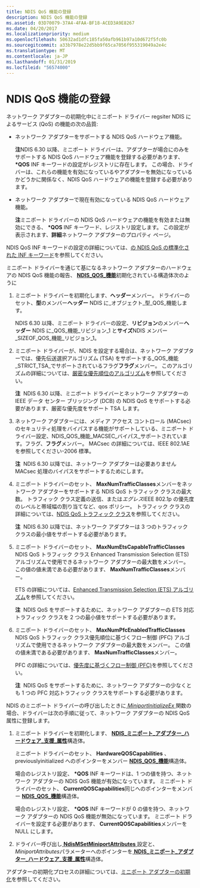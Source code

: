 ```yaml
---
title: NDIS QoS 機能の登録
description: NDIS QoS 機能の登録
ms.assetid: 03D70079-37A4-4FAA-BF18-ACED3A9E8267
ms.date: 04/20/2017
ms.localizationpriority: medium
ms.openlocfilehash: 50632ad1dfc185fa50afb961b97a10d672f5fc0b
ms.sourcegitcommit: a33b7978e22d5bb9f65ca7056f955319049a2e4c
ms.translationtype: MT
ms.contentlocale: ja-JP
ms.lasthandoff: 01/31/2019
ms.locfileid: "56574000"
---
```

# <a name="registering-ndis-qos-capabilities"></a>NDIS QoS 機能の登録


ネットワーク アダプターの初期化中にミニポート ドライバー regsiter NDIS によるサービス (QoS) の機能の次の品質:

- ネットワーク アダプターをサポートする NDIS QoS ハードウェア機能。

  **注**NDIS 6.30 以降、ミニポート ドライバーは、アダプターが場合にのみをサポートする NDIS QoS ハードウェア機能を登録する必要があります、<strong>\*QOS</strong> INF キーワードの設定がレジストリに存在します。 この場合、ドライバーは、これらの機能を有効になっているやアダプターを無効になっているかどうかに関係なく、NDIS QoS ハードウェアの機能を登録する必要があります。

     

- ネットワーク アダプターで現在有効になっている NDIS QoS ハードウェア機能。

  **注**ミニポート ドライバーの NDIS QoS ハードウェアの機能を有効または無効にできる、  **\*QOS** INF キーワード、レジストリ設定します。 この設定が表示されます、**詳細**ネットワーク アダプターのプロパティ ページ。

     

NDIS QoS INF キーワードの設定の詳細については、[の NDIS QoS の標準化された INF キーワード](standardized-inf-keywords-for-ndis-qos.md)を参照してください。

ミニポート ドライバーを通じて基になるネットワーク アダプターのハードウェアの NDIS QoS 機能の報告、 [ **NDIS\_QOS\_機能**](https://msdn.microsoft.com/library/windows/hardware/hh451629)初期化されている構造体次のように

1.  ミニポート ドライバーを初期化します、**ヘッダー**メンバー。 ドライバーのセット、**型**のメンバー**ヘッダー** NDIS に\_オブジェクト\_型\_QOS\_機能します。

    NDIS 6.30 以降、ミニポート ドライバーの設定、**リビジョン**のメンバー**ヘッダー** NDIS に\_QOS\_機能\_リビジョン\_1 と**サイズ**NDIS メンバー\_SIZEOF\_QOS\_機能\_リビジョン\_1。

2.  ミニポート ドライバーが、NDIS を設定する場合は、ネットワーク アダプターでは、優先伝送選択アルゴリズム (TSA) をサポートする\_QOS\_機能\_STRICT\_TSA\_でサポートされているフラグ**フラグ**メンバー。 このアルゴリズムの詳細については、[厳密な優先順位のアルゴリズム](strict-priority-algorithm.md)を参照してください。

    **注**  NDIS 6.30 以降、ミニポート ドライバーとネットワーク アダプターの IEEE データ センター ブリッジング (DCB) の NDIS QoS をサポートする必要があります、厳密な優先度をサポート TSA します。

     

3.  ネットワーク アダプターには、メディア アクセス コントロール (MACsec) のセキュリティ処理をバイパスする機能がサポートしている、ミニポート ドライバー設定、NDIS\_QOS\_機能\_MACSEC\_バイパス\_サポートされています。フラグ、**フラグ**メンバー。 MACsec の詳細については、IEEE 802.1AE を参照してください-2006 標準。

    **注**  NDIS 6.30 以降では、ネットワーク アダプターは必要ありません MACsec 処理のバイパスをサポートするためにします。

     

4.  ミニポート ドライバーのセット、 **MaxNumTrafficClasses**メンバーをネットワーク アダプターをサポートする NDIS QoS トラフィック クラスの最大数。 トラフィック クラス定義の送信、または*エグレス*IEEE 802.1p の優先度のレベルと帯域幅の割り当てなど、qos ポリシー。 トラフィック クラスの詳細については、[NDIS QoS トラフィック クラス](ndis-qos-traffic-classes.md)を参照してください。

    **注**  NDIS 6.30 以降では、ネットワーク アダプターは 3 つのトラフィック クラスの最小値をサポートする必要があります。

     

5.  ミニポート ドライバーのセット、 **MaxNumEtsCapableTrafficClasses** NDIS QoS トラフィック クラス Enhanced Transmission Selection (ETS) アルゴリズムで使用できるネットワーク アダプターの最大数をメンバー。 この値の値未満である必要があります、 **MaxNumTrafficClasses**メンバー。

    ETS の詳細については、[Enhanced Transmission Selection (ETS) アルゴリズム](enhanced-transmission-selection--ets--algorithm.md)を参照してください。

    **注**  NDIS QoS をサポートするために、ネットワーク アダプターの ETS 対応トラフィック クラスを 2 つの最小値をサポートする必要があります。

     

6.  ミニポート ドライバーのセット、 **MaxNumPfcEnabledTrafficClasses** NDIS QoS トラフィック クラス優先順位に基づくフロー制御 (PFC) アルゴリズムで使用できるネットワーク アダプターの最大数をメンバー。 この値の値未満である必要があります、 **MaxNumTrafficClasses**メンバー。

    PFC の詳細については、[優先度に基づくフロー制御 (PFC)](priority-based-flow-control--pfc.md)を参照してください。

    **注**  NDIS QoS をサポートするために、ネットワーク アダプターの少なくとも 1 つの PFC 対応トラフィック クラスをサポートする必要があります。

     

NDIS のミニポート ドライバーの呼び出したときに[ *MiniportInitializeEx* ](https://msdn.microsoft.com/library/windows/hardware/ff559389)関数の場合、ドライバーは次の手順に従って、ネットワーク アダプターの NDIS QoS 属性に登録します。

1.  ミニポート ドライバーを初期化します、 [ **NDIS\_ミニポート\_アダプター\_ハードウェア\_支援\_属性**](https://msdn.microsoft.com/library/windows/hardware/ff565924)構造体。

    ミニポート ドライバーのセット、 **HardwareQOSCapabilities** 、previouslyinitialized へのポインターをメンバー [ **NDIS\_QOS\_機能**](https://msdn.microsoft.com/library/windows/hardware/hh451629)構造体。

    場合のレジストリ設定、  **\*QOS** INF キーワードは、1 つの値を持つ、ネットワーク アダプターの NDIS QoS 機能が有効になっています。 ミニポート ドライバーのセット、 **CurrentQOSCapabilities**同じへのポインターをメンバー [ **NDIS\_QOS\_機能**](https://msdn.microsoft.com/library/windows/hardware/hh451629)構造体。

    場合のレジストリ設定、  **\*QOS** INF キーワードが 0 の値を持つ、ネットワーク アダプターの NDIS QoS 機能が無効になっています。 ミニポート ドライバーを設定する必要があります、 **CurrentQOSCapabilities**メンバーを NULL にします。

2.  ドライバー呼び出し[ **NdisMSetMiniportAttributes** ](https://msdn.microsoft.com/library/windows/hardware/ff563672)設定と、 *MiniportAttributes*パラメーターへのポインターを[ **NDIS\_ミニポート\_アダプター\_ハードウェア\_支援\_属性**](https://msdn.microsoft.com/library/windows/hardware/ff565924)構造体。

アダプターの初期化プロセスの詳細については、[ミニポート アダプターの初期化](initializing-a-miniport-adapter.md)を参照してください。

 

 





